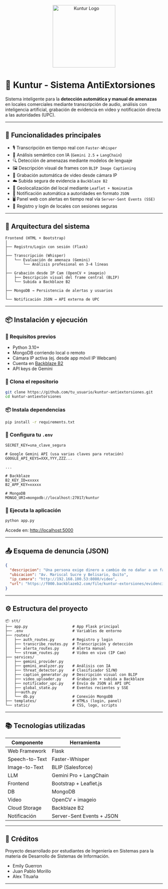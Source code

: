 <p align="center">
  <img src="https://i.ibb.co/V0kz681r/output-onlinepngtools-com.png" alt="Kuntur Logo" width="200"/>
</p>

# 🦅 Kuntur - Sistema AntiExtorsiones

Sistema inteligente para la **detección automática y manual de amenazas** en locales comerciales mediante transcripción de audio, análisis con inteligencia artificial, grabación de evidencia en video y notificación directa a las autoridades (UPC).

---

## 🚨 Funcionalidades principales

- 🎙️ Transcripción en tiempo real con `Faster-Whisper`
- 🧠 Análisis semántico con IA (`Gemini 2.5` + `LangChain`)
- 🔍 Detección de amenazas mediante modelos de lenguaje
- 🖼️ Descripción visual de frames con `BLIP Image Captioning`
- 🎥 Grabación automática de video desde cámara IP
- ☁️ Subida segura de evidencia a `Backblaze B2`
- 📍 Geolocalización del local mediante `Leaflet + Nominatim`
- 🔔 Notificación automática a autoridades en formato `JSON`
- 🖥️ Panel web con alertas en tiempo real vía `Server-Sent Events (SSE)`
- 🔐 Registro y login de locales con sesiones seguras

---

## 🧱 Arquitectura del sistema

```
Frontend (HTML + Bootstrap)
│
├── Registro/Login con sesión (Flask)
│
├── Transcripción (Whisper)
│   └── Evaluación de amenaza (Gemini)
│       └── Análisis profesional en 3-4 líneas
│
├── Grabación desde IP Cam (OpenCV + imageio)
│   ├── Descripción visual del frame central (BLIP)
│   └── Subida a Backblaze B2
│
├── MongoDB → Persistencia de alertas y usuarios
│
└── Notificación JSON → API externa de UPC
```

---

## 📦 Instalación y ejecución

### 🔧 Requisitos previos

- Python 3.10+
- MongoDB corriendo local o remoto
- Cámara IP activa (ej. desde app móvil IP Webcam)
- Cuenta en [Backblaze B2](https://www.backblaze.com/b2/cloud-storage.html)
- API keys de Gemini

### 📁 Clona el repositorio

```bash
git clone https://github.com/tu_usuario/kuntur-antiextorsiones.git
cd kuntur-antiextorsiones
```

### 📦 Instala dependencias

```bash
pip install -r requirements.txt
```

### 🔑 Configura tu `.env`

```env
SECRET_KEY=una_clave_segura

# Google Gemini API (usa varias claves para rotación)
GOOGLE_API_KEYS=XXX,YYY,ZZZ...

...

# Backblaze
B2_KEY_ID=xxxxx
B2_APP_KEY=xxxxx

# MongoDB
MONGO_URI=mongodb://localhost:27017/kuntur
```

### 🚀 Ejecuta la aplicación

```bash
python app.py
```

Accede en: [http://localhost:5000](http://localhost:5000)

---

## 📤 Esquema de denuncia (JSON)

```json
{
  "descripcion": "Una persona exige dinero a cambio de no dañar a un familiar. Nivel: CRÍTICO. Recomendación: contactar autoridades.",
  "ubicacion": "Av. Mariscal Sucre y Belisario, Quito",
  "ip_camara": "http://192.168.100.53:8080/video",
  "url": "https://f000.backblazeb2.com/file/kuntur-extorsiones/evidencia_1720983872.mp4"
}
```

---

## ⚙️ Estructura del proyecto

```
📦 stt/
├── app.py                    # App Flask principal
├── .env                      # Variables de entorno
├── routes/
│   ├── auth_routes.py        # Registro y login
│   ├── transcribe_routes.py  # Transcripción y detección
│   ├── alerta_routes.py      # Alerta manual
│   └── stream_routes.py      # Video en vivo (IP Cam)
├── services/
│   ├── gemini_provider.py
│   ├── gemini_analyzer.py    # Análisis con IA
│   ├── threat_detector.py    # Clasificador SI/NO
│   ├── caption_generator.py  # Descripción visual con BLIP
│   ├── video_uploader.py     # Grabación + subida a Backblaze
│   ├── notificador_upc.py    # Envío de JSON al API UPC
│   ├── global_state.py       # Eventos recientes y SSE
│   ├──auth.py
│   └── db.py                 # Conexión MongoDB
├── templates/                # HTMLs (login, panel)
└── static/                   # CSS, logo, scripts
```

---

## 📚 Tecnologías utilizadas

| Componente      | Herramienta                  |
|----------------|------------------------------|
| Web Framework   | Flask                        |
| Speech-to-Text  | Faster-Whisper               |
| Image-to-Text   | BLIP (Salesforce)            |
| LLM             | Gemini Pro + LangChain       |
| Frontend        | Bootstrap + Leaflet.js       |
| DB              | MongoDB                      |
| Video           | OpenCV + imageio             |
| Cloud Storage   | Backblaze B2                 |
| Notificación    | Server-Sent Events + JSON    |

---
## 🤝 Créditos

Proyecto desarrollado por estudiantes de Ingeniería en Sistemas para la materia de Desarrollo de Sistemas de Información.

- Emily Guerron
- Juan Pablo Morillo  
- Alex Tituaña  


---

